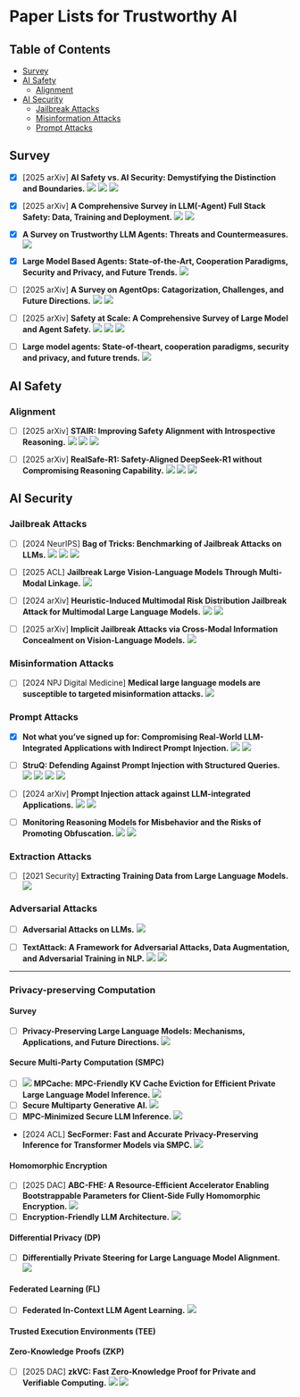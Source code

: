 # Paper Lists for Trustworthy AI

## Table of Contents
 - [Survey](#survey)
 - [AI Safety](#ai-safety)
    - [Alignment](#alignment)
 - [AI Security](#ai-security)
    - [Jailbreak Attacks](#jailbreak-attacks)
    - [Misinformation Attacks](#misinformation-attacks)
    - [Prompt Attacks](#prompt-attacks)


## Survey

- [x] [2025 arXiv] **AI Safety vs. AI Security: Demystifying the Distinction and Boundaries.** [![](https://img.shields.io/badge/paper-7EA6E0)](https://arxiv.org/abs/2506.18932) [![](https://img.shields.io/badge/slides-E29135)](https://zhiqlin.github.io/file/talks/AI_Safety_Security_July_17_2025.pdf) [![](https://img.shields.io/badge/article-719AAC)](https://mp.weixin.qq.com/s/7k6RR4BMl7gcROFfzWhJjg)

- [x] [2025 arXiv] **A Comprehensive Survey in LLM(-Agent) Full Stack Safety: Data, Training and Deployment.** [![](https://img.shields.io/badge/paper-7EA6E0)](https://arxiv.org/abs/2504.15585) [![](https://img.shields.io/badge/article-719AAC)](https://mp.weixin.qq.com/s/ym-Bv1tPs57Y3zI-Pu6lzA)

- [x] **A Survey on Trustworthy LLM Agents: Threats and Countermeasures.** [![](https://img.shields.io/badge/paper-7EA6E0)](https://arxiv.org/abs/2503.09648)

- [x] **Large Model Based Agents: State-of-the-Art, Cooperation Paradigms, Security and Privacy, and Future Trends.**  [![](https://img.shields.io/badge/paper-7EA6E0)](https://arxiv.org/abs/2409.14457)

- [ ] [2025 arXiv] **A Survey on AgentOps: Catagorization, Challenges, and Future Directions.** [![](https://img.shields.io/badge/paper-7EA6E0)](https://www.arxiv.org/abs/2508.02121) [![](https://img.shields.io/badge/article-719AAC)](https://mp.weixin.qq.com/s/UWR5BFKhJj0zrvjhjSymgQ)

- [ ] [2025 arXiv] **Safety at Scale: A Comprehensive Survey of Large Model and Agent Safety.** [![](https://img.shields.io/badge/paper-7EA6E0)](https://arxiv.org/abs/2502.05206) [![](https://img.shields.io/badge/article-719AAC)](https://mp.weixin.qq.com/s/CKVe-45__NFey16gex55zQ) [![](https://img.shields.io/badge/homepage-808080)](https://github.com/xingjunm/Awesome-Large-Model-Safety?tab=readme-ov-file) 

- [ ] **Large model agents: State-of-theart, cooperation paradigms, security and privacy, and future trends.** [![](https://img.shields.io/badge/paper-7EA6E0)](https://arxiv.org/abs/2409.14457)



## AI Safety
### Alignment

- [ ] [2025 arXiv] **STAIR: Improving Safety Alignment with Introspective Reasoning.** [![](https://img.shields.io/badge/paper-7EA6E0)](https://arxiv.org/abs/2502.02384) [![](https://img.shields.io/badge/article-719AAC)](https://mp.weixin.qq.com/s/1v4A6JBDSTrcw1nGnRR4ow) [![](https://img.shields.io/badge/code-B5739D)](https://github.com/thu-ml/STAIR)



- [ ] [2025 arXiv] **RealSafe-R1: Safety-Aligned DeepSeek-R1 without Compromising Reasoning Capability.** [![](https://img.shields.io/badge/paper-7EA6E0)](https://arxiv.org/abs/2504.10081) [![](https://img.shields.io/badge/article-719AAC)](https://mp.weixin.qq.com/s/1v4A6JBDSTrcw1nGnRR4ow) [![](https://img.shields.io/badge/code-B5739D)](https://huggingface.co/RealSafe)



## AI Security


### Jailbreak Attacks

- [ ] [2024 NeurIPS] **Bag of Tricks: Benchmarking of Jailbreak Attacks on LLMs.** [![](https://img.shields.io/badge/paper-7EA6E0)](https://proceedings.neurips.cc/paper_files/paper/2024/file/38c1dfb4f7625907b15e9515365e7803-Paper-Datasets_and_Benchmarks_Track.pdf) [![](https://img.shields.io/badge/article-719AAC)](https://mp.weixin.qq.com/s/KulCxJm1wgz2fqorfuJ3Iw) [![](https://img.shields.io/badge/code-B5739D)](https://github.com/usail-hkust/JailTrickBench.git)


- [ ] [2025 ACL] **Jailbreak Large Vision-Language Models Through Multi-Modal Linkage.** [![](https://img.shields.io/badge/paper-7EA6E0)](https://aclanthology.org/2025.acl-long.74.pdf)


- [ ] [2024 arXiv] **Heuristic-Induced Multimodal Risk Distribution Jailbreak Attack for Multimodal Large Language Models.** [![](https://img.shields.io/badge/paper-7EA6E0)](https://arxiv.org/abs/2412.05934) [![](https://img.shields.io/badge/article-719AAC)](https://mp.weixin.qq.com/s/XqsQE_tdA4gmlsDjp4pHtA)


- [ ] [2025 arXiv] **Implicit Jailbreak Attacks via Cross-Modal Information Concealment on Vision-Language Models.** [![](https://img.shields.io/badge/paper-7EA6E0)](https://arxiv.org/abs/2505.16446v1)

### Misinformation Attacks

- [ ] [2024 NPJ Digital Medicine] **Medical large language models are susceptible to targeted misinformation attacks.** [![](https://img.shields.io/badge/paper-7EA6E0)](https://www.nature.com/articles/s41746-024-01282-7)



### Prompt Attacks

- [x] **Not what you’ve signed up for: Compromising Real-World LLM-Integrated Applications with Indirect Prompt Injection.** [![](https://img.shields.io/badge/paper-7EA6E0)](https://arxiv.org/abs/2302.12173) [![](https://img.shields.io/badge/code-B5739D)](https://github.com/greshake/llm-security)

- [ ] **StruQ: Defending Against Prompt Injection with Structured Queries.** [![](https://img.shields.io/badge/paper-7EA6E0)](https://www.usenix.org/conference/usenixsecurity25/presentation/chen-sizhe) [![](https://img.shields.io/badge/slides-E29135)](https://drive.google.com/file/d/1baUbgFMILhPWBeGrm67XXy_H-jO7raRa/view) [![](https://img.shields.io/badge/article-719AAC)](https://bair.berkeley.edu/blog/2025/04/11/prompt-injection-defense/) [![](https://img.shields.io/badge/code-B5739D)](https://github.com/Sizhe-Chen/StruQ)

- [ ] [2024 arXiv] **Prompt Injection attack against LLM-integrated Applications.** [![](https://img.shields.io/badge/paper-7EA6E0)](https://arxiv.org/abs/2306.05499) [![](https://img.shields.io/badge/code-B5739D)](https://github.com/LLMSecurity/HouYi)


- [ ] **Monitoring Reasoning Models for Misbehavior and the Risks of Promoting Obfuscation.** [![](https://img.shields.io/badge/paper-7EA6E0)](https://arxiv.org/abs/2503.11926) [![](https://img.shields.io/badge/article-719AAC)](https://lilianweng.github.io/posts/2025-05-01-thinking/)



### Extraction Attacks

- [ ] [2021 Security] **Extracting Training Data from Large Language Models.** [![](https://img.shields.io/badge/paper-7EA6E0)](https://www.usenix.org/system/files/sec21-carlini-extracting.pdf)


### Adversarial Attacks

- [ ] **Adversarial Attacks on LLMs.**  [![](https://img.shields.io/badge/article-719AAC)](https://lilianweng.github.io/posts/2023-10-25-adv-attack-llm/)


- [ ] **TextAttack: A Framework for Adversarial Attacks, Data Augmentation, and Adversarial Training in NLP.** [![](https://img.shields.io/badge/paper-7EA6E0)](https://arxiv.org/abs/2005.05909) [![](https://img.shields.io/badge/code-B5739D)](https://github.com/QData/TextAttack?tab=readme-ov-file)

---

### Privacy-preserving Computation
<!-- 真正实现“数据可用不可见”的安全愿景。-->
<!-- 在保证数据提供方不泄露原始数据的前提下，对数据进行分析计算的一系列信息技术，保障数据在流通与融合过程中的“可用不可见”。 -->
<!-- 将隐私计算相关技术概括为三个大类，分别为以安全多方计算为代表的密码学路径、以可信任执行环境为代表的硬件路径和以联邦学习为代表的人工智能路径 -->

#### Survey

- [ ] **Privacy-Preserving Large Language Models: Mechanisms, Applications, and Future Directions.** [![](https://img.shields.io/badge/paper-7EA6E0)](https://arxiv.org/abs/2412.06113)


#### Secure Multi-Party Computation (SMPC)

<!-- 多方安全计算指参与者在不泄露各自隐私数据情况下，利用隐私数据参与保密计算，共同完成某项计算任务。 -->

- [ ] ![](https://img.shields.io/badge/READ-EA6B66) **MPCache: MPC-Friendly KV Cache Eviction for Efficient Private Large Language Model Inference.** [![](https://img.shields.io/badge/paper-7EA6E0)](https://arxiv.org/abs/2501.06807)
- [ ] **Secure Multiparty Generative AI.** [![](https://img.shields.io/badge/paper-7EA6E0)](https://arxiv.org/abs/2409.19120)
- [ ] **MPC-Minimized Secure LLM Inference.** [![](https://img.shields.io/badge/paper-7EA6E0)](https://arxiv.org/abs/2408.03561)
- [2024 ACL] **SecFormer: Fast and Accurate Privacy-Preserving Inference for Transformer Models via SMPC.** [![](https://img.shields.io/badge/paper-7EA6E0)](https://aclanthology.org/2024.findings-acl.790/)


#### Homomorphic Encryption

- [ ] [2025 DAC] **ABC-FHE: A Resource-Efficient Accelerator Enabling Bootstrappable Parameters for Client-Side Fully Homomorphic Encryption.** [![](https://img.shields.io/badge/paper-7EA6E0)](https://arxiv.org/abs/2506.08461)
- [ ] **Encryption-Friendly LLM Architecture.** [![](https://img.shields.io/badge/paper-7EA6E0)](https://arxiv.org/abs/2410.02486)

#### Differential Privacy (DP)
<!-- > Add calibrated noise to data or model outputs, preventing attackers from inferring whether specific individuals were included in the training dataset. -->
- [ ] **Differentially Private Steering for Large Language Model Alignment.** [![](https://img.shields.io/badge/paper-7EA6E0)](https://arxiv.org/abs/2501.18532)

#### Federated Learning (FL)
<!-- > A distributed machine learning approach where raw data remains on local devices, and only model updates are aggregated centrally, preserving data privacy without compromising model performance. -->
<!-- 联邦学习是一种分布式机器学习技术，通过在多个拥有本地数据的数据源之间进行分布式模型训练；在不需要交换本地个体或样本数据的前提下，仅通过交换模型参数或中间结果的方式构建基于虚拟融合数据下的全局模型，从而实现数据隐私保护和数据共享计算的平衡，即“数据可用不可见”、“数据不动模型动”的应用新范式。 -->
- [ ] **Federated In-Context LLM Agent Learning.** [![](https://img.shields.io/badge/paper-7EA6E0)](https://arxiv.org/abs/2412.08054)


#### Trusted Execution Environments (TEE) 
<!-- 可信执行环境是一种能确保代码和数据在执行过程中安全、完整且不被篡改的环境。 -->

#### Zero-Knowledge Proofs (ZKP)
<!-- > Cryptographic protocols that allow one party to prove knowledge of a secret without revealing the secret itself, enabling privacy-preserving verification and authentication. -->

- [ ] [2025 DAC] **zkVC: Fast Zero-Knowledge Proof for Private and Verifiable Computing.** [![](https://img.shields.io/badge/paper-7EA6E0)](https://arxiv.org/abs/2504.12217) [![](https://img.shields.io/badge/code-B5739D)](https://github.com/UCF-Lou-Lab-PET/zkformer)

<!--
- [ ] [xxx] **xxx.** 
[![](https://img.shields.io/badge/paper-7EA6E0)]
[![](https://img.shields.io/badge/article-719AAC)]()
[![](https://img.shields.io/badge/slides-E29135)]()
[![](https://img.shields.io/badge/code-B5739D)]()
![](https://img.shields.io/badge/READ-EA6B66)
-->
